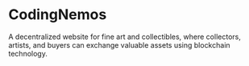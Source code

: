 # CodingNemos
A decentralized website for fine art and collectibles, where collectors, artists, and buyers can exchange valuable assets using blockchain technology.
